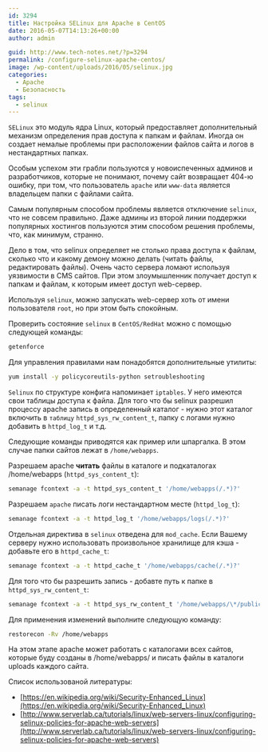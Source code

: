 ```yaml
---
id: 3294
title: Настройка SELinux для Apache в CentOS
date: 2016-05-07T14:13:26+00:00
author: admin

guid: http://www.tech-notes.net/?p=3294
permalink: /configure-selinux-apache-centos/
image: /wp-content/uploads/2016/05/selinux.jpg
categories:
  - Apache
  - Безопасность
tags:
  - selinux
---
```

`SELinux` это модуль ядра Linux, который предоставляет дополнительный механизм определения прав доступа к папкам и файлам. Иногда он создает немалые проблемы при расположении файлов сайта и логов в нестандартных папках.

Особым успехом эти грабли пользуются у новоиспеченных админов и разработчиков, которые не понимают, почему сайт возвращает 404-ю ошибку, при том, что пользователь `apache` или `www-data` является владельцем папки с файлами сайта.

Самым популярным способом проблемы является отключение `selinux`, что не совсем правильно. Даже админы из второй линии поддержки популярных хостингов пользуются этим способом решения проблемы, что, как минимум, странно.

Дело в том, что selinux определяет не столько права доступа к файлам, сколько что и какому демону можно делать (читать файлы, редактировать файлы). Очень часто сервера ломают используя уязвимости в CMS сайтов. При этом злоумышленник получает доступ к папкам и файлам, к которым имеет доступ web-сервер.

Используя `selinux`, можно запускать web-сервер хоть от имени пользователя `root`, но при этом быть спокойным.

Проверить состояние `selinux` в `CentOS/RedHat` можно с помощью следующей команды:

```bash
getenforce
```

Для управления правилами нам понадобятся дополнительные утилиты:

```bash
yum install -y policycoreutils-python setroubleshooting
```

`Selinux` по структуре конфига напоминает `iptables`. У него имеются свои таблицы доступа к файла. Для того что бы selinux разрешил процессу apache запись в определенный каталог - нужно этот каталог включить в `таблицу` `httpd_sys_rw_content_t`, папку с логами нужно добавить в ``httpd_log_t`` и т.д.

Следующие команды приводятся как пример или шпаргалка. В этом случае папки сайтов лежат в `/home/webapps`.

Разрешаем apache **читать** файлы в каталоге и подкаталогах /home/webapps (`httpd_sys_content_t`):

```bash
semanage fcontext -a -t httpd_sys_content_t '/home/webapps(/.*)?'
```

Разрешаем `apache` писать логи нестандартном месте (`httpd_log_t`):

```bash
semanage fcontext -a -t httpd_log_t '/home/webapps/logs(/.*)?'
```

Отдельная директива в `selinux` отведена для `mod_cache`. Если Вашему серверу нужно использовать произвольное хранилище для кэша - добавьте его в `httpd_cache_t`:

```bash
semanage fcontext -a -t httpd_cache_t '/home/webapps/cache(/.*)?'
```

Для того что бы разрешить запись - добавте путь к папке в `httpd_sys_rw_content_t`:

```bash
semanage fcontext -a -t httpd_sys_rw_content_t '/home/webapps/\*/public_html/uploads(/.\*)?'
```

Для применения изменений выполните следующую команду:

```bash
restorecon -Rv /home/webapps
```

На этом этапе apache может работать с каталогами всех сайтов, которые буду созданы в /home/webapps/ и писать файлы в каталоги uploads каждого сайта.

Список использованой литературы:

  * [https://en.wikipedia.org/wiki/Security-Enhanced_Linux](https://en.wikipedia.org/wiki/Security-Enhanced_Linux)
  * [http://www.serverlab.ca/tutorials/linux/web-servers-linux/configuring-selinux-policies-for-apache-web-servers](http://www.serverlab.ca/tutorials/linux/web-servers-linux/configuring-selinux-policies-for-apache-web-servers)
